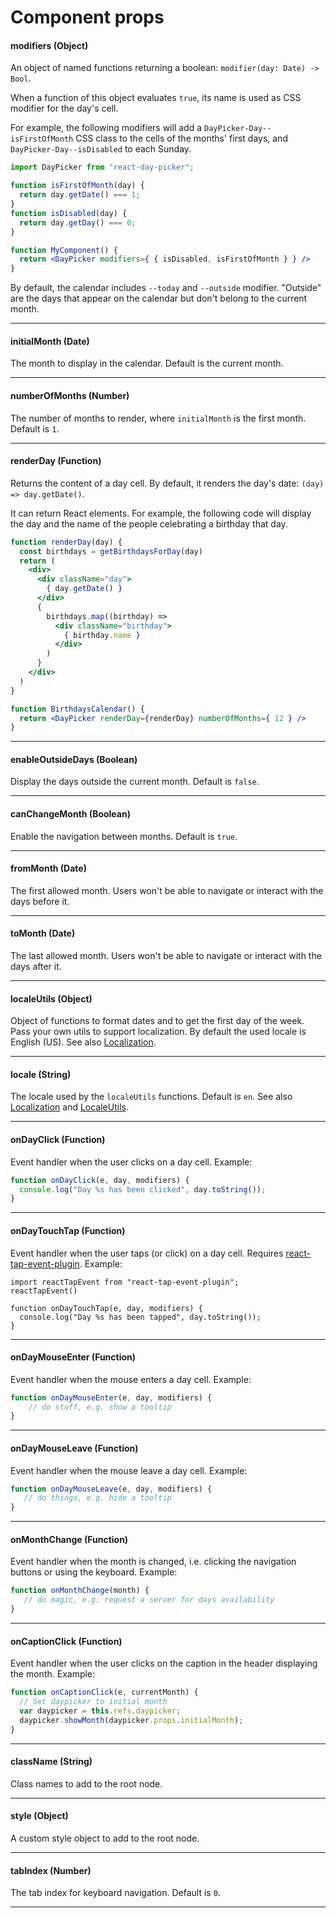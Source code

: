 # Component props

#### modifiers (Object)

An object of named functions returning a boolean: `modifier(day: Date) -> Bool`.

When a function of this object evaluates `true`, its name is used as CSS modifier for the day's cell.

For example, the following modifiers will add a `DayPicker-Day--isFirstOfMonth` CSS class to the cells of the months' first days, and `DayPicker-Day--isDisabled` to each Sunday.

```jsx
import DayPicker from "react-day-picker";

function isFirstOfMonth(day) {
  return day.getDate() === 1;
}
function isDisabled(day) {
  return day.getDay() === 0;
}

function MyComponent() {
  return <DayPicker modifiers={ { isDisabled, isFirstOfMonth } } />
}
```

By default, the calendar includes `--today` and `--outside` modifier. "Outside" are the days that appear on the calendar but don't belong to the current month.

---

#### initialMonth (Date)

The month to display in the calendar. Default is the current month.

---

#### numberOfMonths (Number)

The number of months to render, where `initialMonth` is the first month. Default is `1`.

---

#### renderDay (Function)

Returns the content of a day cell. By default, it renders the day's date: `(day) => day.getDate()`.

It can return React elements. For example, the following code will display the day and the name of the people celebrating a birthday that day.

```jsx
function renderDay(day) {
  const birthdays = getBirthdaysForDay(day)
  return (
    <div>
      <div className="day">
        { day.getDate() }
      </div>
      {
        birthdays.map((birthday) =>
          <div className="birthday">
            { birthday.name }
          </div>
        )
      }
    </div>
  )
}

function BirthdaysCalendar() {
  return <DayPicker renderDay={renderDay} numberOfMonths={ 12 } />
}
```


---

#### enableOutsideDays (Boolean)

Display the days outside the current month. Default is `false`.

--- 

#### canChangeMonth (Boolean)

Enable the navigation between months. Default is `true`.

--- 

#### fromMonth (Date)

The first allowed month. Users won't be able to navigate or interact with the days before it.

--- 

#### toMonth (Date)

The last allowed month. Users won't be able to navigate or interact with the days after it.

--- 

#### localeUtils (Object)

Object of functions to format dates and to get the first day of the week. Pass your own utils to support localization.
By default the used locale is English (US). See also [Localization](Localization.md).

--- 

#### locale (String)

The locale used by the `localeUtils` functions. Default is `en`.  See also [Localization](Localization.md) and [LocaleUtils](LocaleUtils.md).

--- 

#### onDayClick (Function)

Event handler when the user clicks on a day cell. Example:

```jsx
function onDayClick(e, day, modifiers) {
  console.log("Day %s has been clicked", day.toString());
}
```
  
--- 

#### onDayTouchTap (Function)

Event handler when the user taps (or click) on a day cell. 
Requires [react-tap-event-plugin](https://github.com/zilverline/react-tap-event-plugin). Example:

```
import reactTapEvent from "react-tap-event-plugin";
reactTapEvent()

function onDayTouchTap(e, day, modifiers) {
  console.log("Day %s has been tapped", day.toString());
}
```

--- 

#### onDayMouseEnter (Function)

Event handler when the mouse enters a day cell. Example:

```jsx
function onDayMouseEnter(e, day, modifiers) {
    // do stuff, e.g. show a tooltip
}
```

--- 

#### onDayMouseLeave (Function)

Event handler when the mouse leave a day cell. Example:

```jsx
function onDayMouseLeave(e, day, modifiers) {
   // do things, e.g. hide a tooltip
}
```

--- 

#### onMonthChange (Function)

Event handler when the month is changed, i.e. clicking the navigation buttons or using the keyboard. Example:
                
```jsx
function onMonthChange(month) {
   // do magic, e.g. request a server for days availability
}
```

--- 

#### onCaptionClick (Function)

Event handler when the user clicks on the caption in the header displaying the month. Example:
               
```jsx
function onCaptionClick(e, currentMonth) {
  // Set daypicker to initial month
  var daypicker = this.refs.daypicker;
  daypicker.showMonth(daypicker.props.initialMonth);
}
```

--- 


#### className (String)

Class names to add to the root node.

--- 

#### style (Object)

A custom style object to add to the root node.

--- 

#### tabIndex (Number)

The tab index for keyboard navigation. Default is `0`.

--- 

